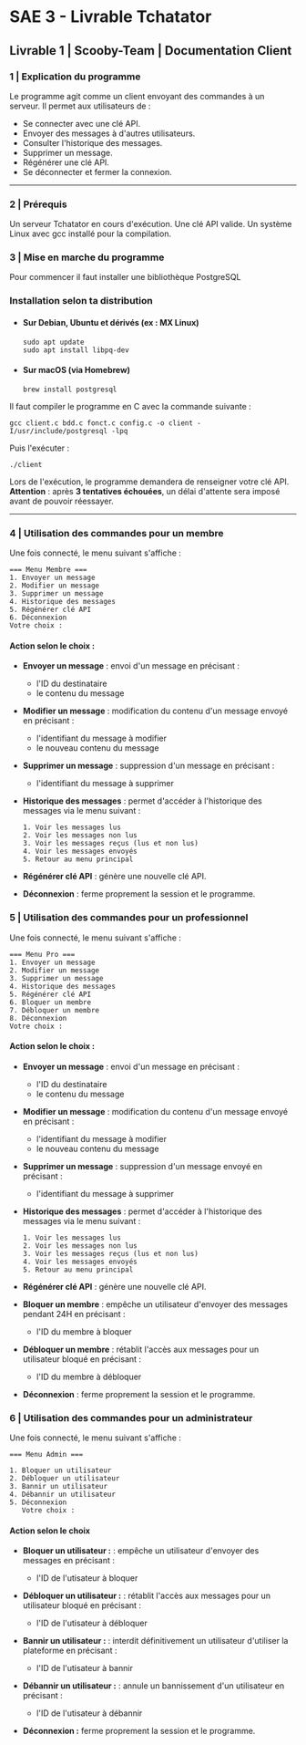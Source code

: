 # SAE 3 - Livrable Tchatator

## Livrable 1 | Scooby-Team | Documentation Client

### 1 | Explication du programme

Le programme agit comme un client envoyant des commandes à un serveur. Il permet aux utilisateurs de :

-   Se connecter avec une clé API.
-   Envoyer des messages à d'autres utilisateurs.
-   Consulter l'historique des messages.
-   Supprimer un message.
-   Régénérer une clé API.
-   Se déconnecter et fermer la connexion.

---

### 2 | Prérequis

Un serveur Tchatator en cours d'exécution.
Une clé API valide.
Un système Linux avec gcc installé pour la compilation.

### 3 | Mise en marche du programme

Pour commencer il faut installer une bibliothèque PostgreSQL

### **Installation selon ta distribution**

-   #### **Sur Debian, Ubuntu et dérivés (ex : MX Linux)**

    ```
    sudo apt update
    sudo apt install libpq-dev
    ```

-   #### **Sur macOS (via Homebrew)**

    ```
    brew install postgresql
    ```

Il faut compiler le programme en C avec la commande suivante :

```
gcc client.c bdd.c fonct.c config.c -o client -I/usr/include/postgresql -lpq
```

Puis l'exécuter :

```
./client
```

Lors de l'exécution, le programme demandera de renseigner votre clé API.  
**Attention** : après **3 tentatives échouées**, un délai d'attente sera imposé avant de pouvoir réessayer.

---

### 4 | Utilisation des commandes pour un membre

Une fois connecté, le menu suivant s'affiche :

```
=== Menu Membre ===
1. Envoyer un message
2. Modifier un message
3. Supprimer un message
4. Historique des messages
5. Régénérer clé API
6. Déconnexion
Votre choix :
```

#### Action selon le choix :

-   **Envoyer un message** : envoi d'un message en précisant :

    -   l'ID du destinataire
    -   le contenu du message

-   **Modifier un message** : modification du contenu d'un message envoyé en précisant :

    -   l'identifiant du message à modifier
    -   le nouveau contenu du message

-   **Supprimer un message** : suppression d'un message en précisant :

    -   l'identifiant du message à supprimer

-   **Historique des messages** : permet d'accéder à l'historique des messages via le menu suivant :

    ```
    1. Voir les messages lus
    2. Voir les messages non lus
    3. Voir les messages reçus (lus et non lus)
    4. Voir les messages envoyés
    5. Retour au menu principal
    ```

-   **Régénérer clé API** : génère une nouvelle clé API.

-   **Déconnexion** : ferme proprement la session et le programme.

### 5 | Utilisation des commandes pour un professionnel

Une fois connecté, le menu suivant s'affiche :

```
=== Menu Pro ===
1. Envoyer un message
2. Modifier un message
3. Supprimer un message
4. Historique des messages
5. Régénérer clé API
6. Bloquer un membre
7. Débloquer un membre
8. Déconnexion
Votre choix :
```

#### Action selon le choix :

-   **Envoyer un message** : envoi d'un message en précisant :

    -   l'ID du destinataire
    -   le contenu du message

-   **Modifier un message** : modification du contenu d'un message envoyé en précisant :

    -   l'identifiant du message à modifier
    -   le nouveau contenu du message

-   **Supprimer un message** : suppression d'un message envoyé en précisant :

    -   l'identifiant du message à supprimer

-   **Historique des messages** : permet d'accéder à l'historique des messages via le menu suivant :

    ```
    1. Voir les messages lus
    2. Voir les messages non lus
    3. Voir les messages reçus (lus et non lus)
    4. Voir les messages envoyés
    5. Retour au menu principal
    ```

-   **Régénérer clé API** : génère une nouvelle clé API.

-   **Bloquer un membre** : empêche un utilisateur d'envoyer des messages pendant 24H en précisant :

    -   l'ID du membre à bloquer

-   **Débloquer un membre** : rétablit l'accès aux messages pour un utilisateur bloqué en précisant :

    -   l'ID du membre à débloquer

-   **Déconnexion** : ferme proprement la session et le programme.

### 6 | Utilisation des commandes pour un administrateur

Une fois connecté, le menu suivant s'affiche :

```
=== Menu Admin ===

1. Bloquer un utilisateur
2. Débloquer un utilisateur
3. Bannir un utilisateur
4. Débannir un utilisateur
5. Déconnexion
   Votre choix :
```
#### Action selon le choix

-   **Bloquer un utilisateur :** : empêche un utilisateur d'envoyer des messages en précisant :
    -   l'ID de l'utisateur à bloquer
-   **Débloquer un utilisateur :** : rétablit l'accès aux messages pour un utilisateur bloqué en précisant :

    -   l'ID de l'utisateur à débloquer

-   **Bannir un utilisateur :** : interdit définitivement un utilisateur d'utiliser la plateforme en précisant :

    -   l'ID de l'utisateur à bannir

-   **Débannir un utilisateur :** : annule un bannissement d'un utilisateur en précisant :

    -   l'ID de l'utisateur à débannir

-   **Déconnexion :** ferme proprement la session et le programme.
